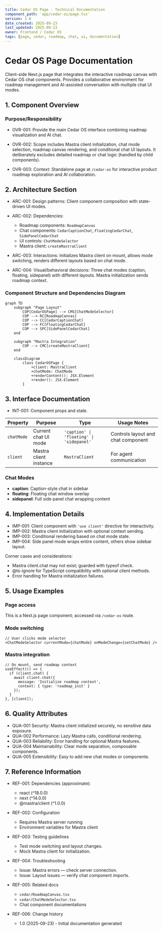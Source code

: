 ```yaml
---
title: Cedar OS Page - Technical Documentation
component_path: `app/cedar-os/page.tsx`
version: 1.0
date_created: 2025-09-23
last_updated: 2025-09-23
owner: Frontend / Cedar OS
tags: [page, cedar, roadmap, chat, ui, documentation]
---
```


# Cedar OS Page Documentation

Client-side Next.js page that integrates the interactive roadmap canvas with Cedar OS chat components. Provides a collaborative environment for roadmap management and AI-assisted conversation with multiple chat UI modes.

## 1. Component Overview

### Purpose/Responsibility

- OVR-001: Provide the main Cedar OS interface combining roadmap visualization and AI chat.

- OVR-002: Scope includes Mastra client initialization, chat mode selection, roadmap canvas rendering, and conditional chat UI layouts. It deliberately excludes detailed roadmap or chat logic (handled by child components).

- OVR-003: Context: Standalone page at `/cedar-os` for interactive product roadmap exploration and AI collaboration.

## 2. Architecture Section

- ARC-001: Design patterns: Client component composition with state-driven UI modes.

- ARC-002: Dependencies:

  - Roadmap components: `RoadmapCanvas`
  - Chat components: `CedarCaptionChat`, `FloatingCedarChat`, `SidePanelCedarChat`
  - UI controls: `ChatModeSelector`
  - Mastra client: `createMastraClient`

- ARC-003: Interactions: Initializes Mastra client on mount, allows mode switching, renders different layouts based on chat mode.

- ARC-004: Visual/behavioral decisions: Three chat modes (caption, floating, sidepanel) with different layouts. Mastra initialization sends roadmap context.

### Component Structure and Dependencies Diagram

```mermaid
graph TD
    subgraph "Page Layout"
        COP[CedarOSPage] --> CMS[ChatModeSelector]
        COP --> RC[RoadmapCanvas]
        COP --> CC[CedarCaptionChat]
        COP --> FC[FloatingCedarChat]
        COP --> SPC[SidePanelCedarChat]
    end

    subgraph "Mastra Integration"
        COP --> CMC[createMastraClient]
    end

    classDiagram
        class CedarOSPage {
            +client: MastraClient
            +chatMode: ChatMode
            +renderContent(): JSX.Element
            +render(): JSX.Element
        }
```

## 3. Interface Documentation

- INT-001: Component props and state.

| Property | Purpose | Type | Usage Notes |
|----------|---------|------|-------------|
| `chatMode` | Current chat UI mode | `'caption' \| 'floating' \| 'sidepanel'` | Controls layout and chat component |
| `client` | Mastra client instance | `MastraClient` | For agent communication |

### Chat Modes

- **caption**: Caption-style chat in sidebar
- **floating**: Floating chat window overlay
- **sidepanel**: Full side panel chat wrapping content

## 4. Implementation Details

- IMP-001: Client component with `'use client'` directive for interactivity.
- IMP-002: Mastra client initialization with optional context sending.
- IMP-003: Conditional rendering based on chat mode state.
- IMP-004: Side panel mode wraps entire content, others show sidebar layout.

Corner cases and considerations:

- Mastra client.chat may not exist; guarded with typeof check.
- @ts-ignore for TypeScript compatibility with optional client methods.
- Error handling for Mastra initialization failures.

## 5. Usage Examples

### Page access

This is a Next.js page component; accessed via `/cedar-os` route.

### Mode switching

```tsx
// User clicks mode selector
<ChatModeSelector currentMode={chatMode} onModeChange={setChatMode} />
```

### Mastra integration

```tsx
// On mount, send roadmap context
useEffect(() => {
  if (client.chat) {
    await client.chat({ 
      message: 'Initialize roadmap context',
      context: { type: 'roadmap_init' }
    });
  }
}, [client]);
```

## 6. Quality Attributes

- QUA-001 Security: Mastra client initialized securely, no sensitive data exposure.
- QUA-002 Performance: Lazy Mastra calls, conditional rendering.
- QUA-003 Reliability: Error handling for optional Mastra features.
- QUA-004 Maintainability: Clear mode separation, composable components.
- QUA-005 Extensibility: Easy to add new chat modes or components.

## 7. Reference Information

- REF-001: Dependencies (approximate):
  - react (^18.0.0)
  - next (^14.0.0)
  - @mastra/client (^1.0.0)

- REF-002: Configuration
  - Requires Mastra server running
  - Environment variables for Mastra client

- REF-003: Testing guidelines
  - Test mode switching and layout changes.
  - Mock Mastra client for initialization.

- REF-004: Troubleshooting
  - Issue: Mastra errors — check server connection.
  - Issue: Layout issues — verify chat component imports.

- REF-005: Related docs
  - `cedar/RoadmapCanvas.tsx`
  - `cedar/ChatModeSelector.tsx`
  - Chat component documentations

- REF-006: Change history
  - 1.0 (2025-09-23) - Initial documentation generated

